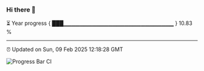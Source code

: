 ### Hi there 👋

⏳ Year progress { ███▁▁▁▁▁▁▁▁▁▁▁▁▁▁▁▁▁▁▁▁▁▁▁▁▁▁▁ } 10.83 %

---

⏰ Updated on Sun, 09 Feb 2025 12:18:28 GMT

![Progress Bar CI](https://github.com/code-lakshay/GitHub-Actions-Demo/workflows/Progress%20Bar%20CI/badge.svg)
